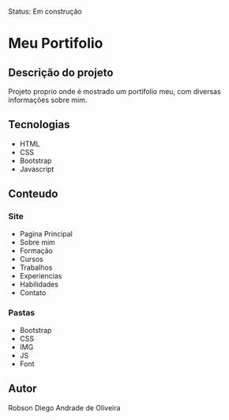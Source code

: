 Status: Em construção


# Meu Portifolio

## Descrição do projeto

Projeto proprio onde é mostrado um portifolio meu, com diversas informações sobre mim.

## Tecnologias

* HTML
* CSS
* Bootstrap
* Javascript

## Conteudo

### Site
 
* Pagina Principal
* Sobre mim
* Formação 
* Cursos 
* Trabalhos 
* Experiencias 
* Habilidades 
* Contato 

### Pastas

* Bootstrap
* CSS
* IMG
* JS
* Font

## Autor

Robson Diego Andrade de Oliveira